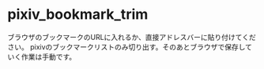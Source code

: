 # pixiv_bookmark_trim
ブラウザのブックマークのURLに入れるか、直接アドレスバーに貼り付けてください。
pixivのブックマークリストのみ切り出す。そのあとブラウザで保存していく作業は手動です。
